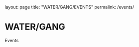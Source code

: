 layout: page
title: "WATER/GANG/EVENTS"
permalink: /events/

<h1> WATER/GANG </h1>

<p> Events </p>

